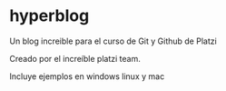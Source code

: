 # hyperblog
Un blog increible para el curso de Git y Github de Platzi

Creado por el increíble platzi team.

Incluye ejemplos en windows linux y mac